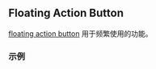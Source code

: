 ## Floating Action Button

[floating action button](https://www.google.com/design/spec/components/buttons-floating-action-button.html) 用于频繁使用的功能。

### 示例
